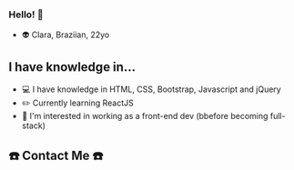 ### Hello! 👋

<!--
**mclaramarinho/mclaramarinho** is a ✨ _special_ ✨ repository because its `README.md` (this file) appears on your GitHub profile.

Here are some ideas to get you started:-->
- :alien: Clara, Braziian, 22yo

## I have knowledge in...
<link rel="stylesheet" href="https://cdn.jsdelivr.net/gh/devicons/devicon@v2.15.1/devicon.min.css">

- :computer: I have knowledge in HTML, CSS, Bootstrap, Javascript and jQuery
- :pencil2: Currently learning ReactJS
- :construction_worker: I'm interested in working as a front-end dev (bbefore becoming full-stack)

## :phone: Contact Me :phone:
